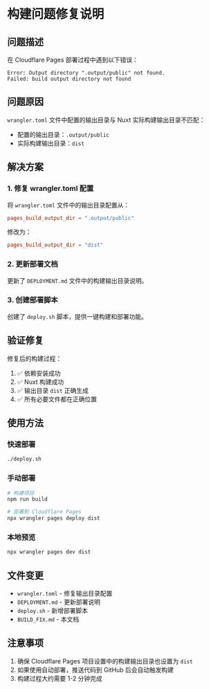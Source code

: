 # 构建问题修复说明

## 问题描述

在 Cloudflare Pages 部署过程中遇到以下错误：

```
Error: Output directory ".output/public" not found.
Failed: build output directory not found
```

## 问题原因

`wrangler.toml` 文件中配置的输出目录与 Nuxt 实际构建输出目录不匹配：

- 配置的输出目录：`.output/public`
- 实际构建输出目录：`dist`

## 解决方案

### 1. 修复 wrangler.toml 配置

将 `wrangler.toml` 文件中的输出目录配置从：

```toml
pages_build_output_dir = ".output/public"
```

修改为：

```toml
pages_build_output_dir = "dist"
```

### 2. 更新部署文档

更新了 `DEPLOYMENT.md` 文件中的构建输出目录说明。

### 3. 创建部署脚本

创建了 `deploy.sh` 脚本，提供一键构建和部署功能。

## 验证修复

修复后的构建过程：

1. ✅ 依赖安装成功
2. ✅ Nuxt 构建成功
3. ✅ 输出目录 `dist` 正确生成
4. ✅ 所有必要文件都在正确位置

## 使用方法

### 快速部署

```bash
./deploy.sh
```

### 手动部署

```bash
# 构建项目
npm run build

# 部署到 Cloudflare Pages
npx wrangler pages deploy dist
```

### 本地预览

```bash
npx wrangler pages dev dist
```

## 文件变更

- `wrangler.toml` - 修复输出目录配置
- `DEPLOYMENT.md` - 更新部署说明
- `deploy.sh` - 新增部署脚本
- `BUILD_FIX.md` - 本文档

## 注意事项

1. 确保 Cloudflare Pages 项目设置中的构建输出目录也设置为 `dist`
2. 如果使用自动部署，推送代码到 GitHub 后会自动触发构建
3. 构建过程大约需要 1-2 分钟完成
